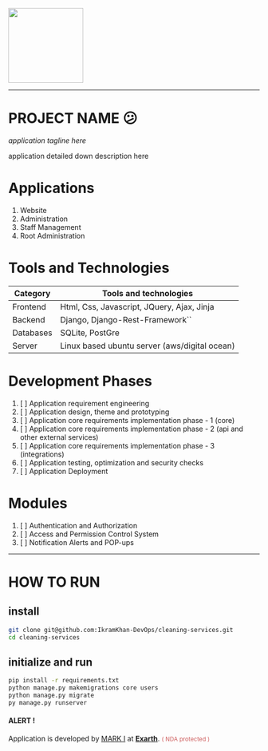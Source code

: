 <p>
  <a href="https://exarth.com/">
  <img src="https://exarth.com/static/exarth/theme/logo-red-1000.svg" height="150">
  </a>
</p>
<hr>

# PROJECT NAME 😕

_application tagline here_

application detailed down description here

# Applications

1. Website
2. Administration
3. Staff Management
4. Root Administration

# Tools and Technologies


| Category  | Tools and technologies                        |
| --------- | --------------------------------------------- |
| Frontend  | Html, Css, Javascript, JQuery, Ajax, Jinja    |
| Backend   | Django, Django-Rest-Framework``               |
| Databases | SQLite, PostGre                               |
| Server    | Linux based ubuntu server (aws/digital ocean) |

# Development Phases

1. [ ]  Application requirement engineering
2. [ ]  Application design, theme and prototyping
3. [ ]  Application core requirements implementation phase - 1 (core)
4. [ ]  Application core requirements implementation phase - 2 (api and other external services)
5. [ ]  Application core requirements implementation phase - 3 (integrations)
6. [ ]  Application testing, optimization and security checks
7. [ ]  Application Deployment

# Modules

1. [ ]  Authentication and Authorization
2. [ ]  Access and Permission Control System
3. [ ]  Notification Alerts and POP-ups

---

# HOW TO RUN

## install

```bash
git clone git@github.com:IkramKhan-DevOps/cleaning-services.git
cd cleaning-services
```

## initialize and run

```bash
pip install -r requirements.txt
python manage.py makemigrations core users
python manage.py migrate
py manage.py runserver
```

<h4>ALERT !</h4>
<p>Application is developed by <a href="https://github.com/IkramKhan-DevOps/">MARK I</a> at <b><a href="https://exarth.com">Exarth</a></b>.
<small style="color: indianred">( NDA protected )</small>
</p>